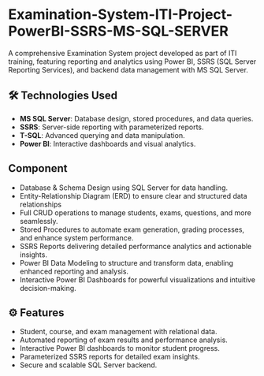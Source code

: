 # Examination-System-ITI-Project-PowerBI-SSRS-MS-SQL-SERVER
A comprehensive Examination System project developed as part of ITI training, featuring reporting and analytics using Power BI, SSRS (SQL Server Reporting Services), and backend data management with MS SQL Server.


## 🛠️ Technologies Used

- **MS SQL Server**: Database design, stored procedures, and data queries.
- **SSRS**: Server-side reporting with parameterized reports.
- **T-SQL**: Advanced querying and data manipulation.
- **Power BI**: Interactive dashboards and visual analytics.

## Component
 - Database & Schema Design using SQL Server for data handling.
 - Entity-Relationship Diagram (ERD) to ensure clear and structured data relationships
 - Full CRUD operations to manage students, exams, questions, and more seamlessly.
 - Stored Procedures to automate exam generation, grading processes, and enhance system performance.
 - SSRS Reports delivering detailed performance analytics and actionable insights.
 - Power BI Data Modeling to structure and transform data, enabling enhanced reporting and analysis.
 - Interactive Power BI Dashboards for powerful visualizations and intuitive decision-making.

## ⚙️ Features
- Student, course, and exam management with relational data.
- Automated reporting of exam results and performance analysis.
- Interactive Power BI dashboards to monitor student progress.
- Parameterized SSRS reports for detailed exam insights.
- Secure and scalable SQL Server backend.
